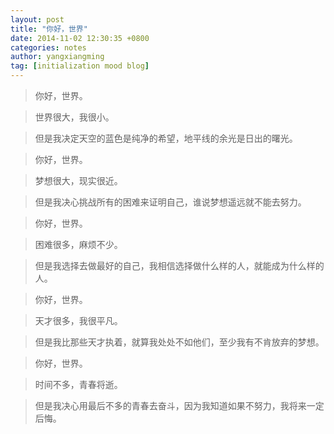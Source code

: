 ```yaml
---
layout: post
title: "你好，世界"
date: 2014-11-02 12:30:35 +0800
categories: notes
author: yangxiangming
tag: [initialization mood blog]
---
```


> 你好，世界。

> 世界很大，我很小。

> 但是我决定天空的蓝色是纯净的希望，地平线的余光是日出的曙光。
<!-- more -->
> 你好，世界。

> 梦想很大，现实很近。

> 但是我决心挑战所有的困难来证明自己，谁说梦想遥远就不能去努力。

> 你好，世界。

> 困难很多，麻烦不少。

> 但是我选择去做最好的自己，我相信选择做什么样的人，就能成为什么样的人。

> 你好，世界。

> 天才很多，我很平凡。

> 但是我比那些天才执着，就算我处处不如他们，至少我有不肯放弃的梦想。

> 你好，世界。

> 时间不多，青春将逝。

> 但是我决心用最后不多的青春去奋斗，因为我知道如果不努力，我将来一定后悔。
